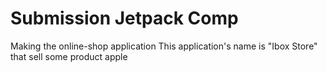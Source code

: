 # Submission Jetpack Comp 

<p>Making the online-shop application
This application's name is "Ibox Store" that sell some product apple</p>
